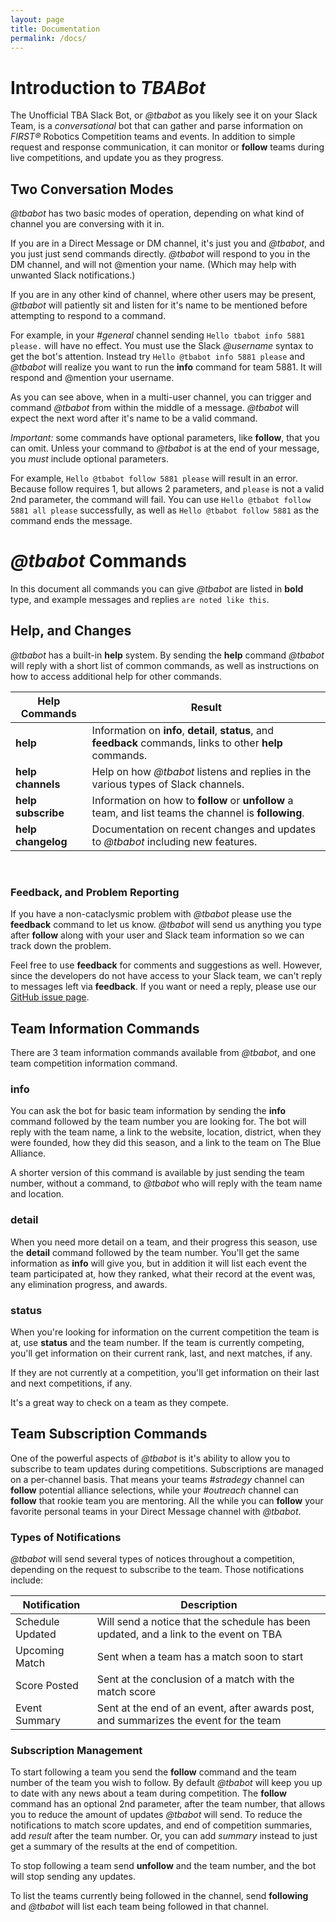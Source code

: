 ```yaml
---
layout: page
title: Documentation
permalink: /docs/
---
```


# Introduction to _TBABot_ #

The Unofficial TBA Slack Bot, or _@tbabot_ as you likely see it on your Slack Team, is a _conversational_ bot that
 can gather and parse information on _FIRST&reg;_ Robotics Competition teams and events. In addition to simple request 
 and response communication, it can monitor or __follow__ teams during live competitions, and update you as they 
 progress.

## Two Conversation Modes ##

_@tbabot_ has two basic modes of operation, depending on what kind of channel you are conversing with it in.

If you are in a Direct Message or DM channel, it's just you and _@tbabot_, and you just just send commands directly.
 _@tbabot_ will respond to you in the DM channel, and will not @mention your name. (Which may help with unwanted
 Slack notifications.)

If you are in any other kind of channel, where other users may be present, _@tbabot_ will patiently sit and listen for
 it's name to be mentioned before attempting to respond to a command.

For example, in  your _#general_ channel sending `Hello tbabot info 5881 please.` will have no effect. You must use the
 Slack _@username_ syntax to get the bot's attention. Instead try `Hello @tbabot info 5881 please` and _@tbabot_ will
 realize you want to run the __info__ command for team 5881. It will respond and @mention your username.
 
As you can see above, when in a multi-user channel, you can trigger and command _@tbabot_ from within the middle of 
 a message. _@tbabot_ will expect the next word after it's name to be a valid command.
 
_Important:_ some commands have optional parameters, like __follow__, that you can omit. Unless your command to 
 _@tbabot_ is at the end of your
 message, you _must_ include optional parameters.

For example, `Hello @tbabot follow 5881 please` will result in an error. Because follow requires 1, but allows 2
 parameters, and `please` is not a valid 2nd parameter, the command will fail. You can use 
 `Hello @tbabot follow 5881 all please` successfully, as well as `Hello @tbabot follow 5881` as the command ends the
 message.
 
# _@tbabot_ Commands #

In this document all commands you can give _@tbabot_ are listed in __bold__ type, and example messages and 
 replies `are noted like this`.

## Help, and Changes ##

_@tbabot_ has a built-in __help__ system. By sending the __help__ command _@tbabot_ will reply with a short list of
 common commands, as well as instructions on how to access additional help for other commands.
 
| Help Commands      | Result |
| ------------------ | ------------------------------------------------------------------------------------------------------------- |
| __help__           | Information on __info__, __detail__, __status__, and __feedback__ commands, links to other __help__ commands. |
| __help channels__  | Help on how _@tbabot_ listens and replies in the various types of Slack channels.                             |
| __help subscribe__ | Information on how to __follow__ or __unfollow__ a team, and list teams the channel is __following__.         |
| __help changelog__ | Documentation on recent changes and updates to _@tbabot_ including new features.                              |

<br/>

### Feedback, and Problem Reporting ###

If you have a non-cataclysmic problem with _@tbabot_ please use the __feedback__ command to let us know. _@tbabot_
 will send us anything you type after __follow__ along with your user and Slack team information so we can track down
 the problem.
 
Feel free to use __feedback__ for comments and suggestions as well. However, since the developers do not have access
 to your Slack team, we can't reply to messages left via __feedback__. If you want or need a reply, please use our
 [GitHub issue page](https://github.com/FRC5881/TBASlackBot/issues).

## Team Information Commands ##

There are 3 team information commands available from _@tbabot_, and one team competition information command.

### info ###

You can ask the bot for basic team information by sending the __info__ command followed by the team number you are
 looking for. The bot will reply with the team name, a link to the website, location, district, when they were
 founded, how they did this season, and a link to the team on The Blue Alliance.
 
A shorter version of this command is available by just sending the team number, without a command, to _@tbabot_ who
 will reply with the team name and location.
 
### detail ###

When you need more detail on a team, and their progress this season, use the __detail__ command followed by the
 team number. You'll get the same information as __info__ will give you, but in addition it will list each event
 the team participated at, how they ranked, what their record at the event was, any elimination progress, and awards.
 
### status ###

When you're looking for information on the current competition the team is at, use __status__ and the team number. If 
 the team is currently competing, you'll get information on their current rank, last, and next matches, if any.

If they are not currently at a competition, you'll get information on their last and next competitions, if any.

It's a great way to check on a team as they compete.

## Team Subscription Commands ##

One of the powerful aspects of _@tbabot_ is it's ability to allow you to subscribe to team updates during competitions.
 Subscriptions are managed on a per-channel basis. That means your teams _#stradegy_ channel can __follow__ potential
 alliance selections, while your _#outreach_ channel can __follow__ that rookie team you are mentoring. All the while
 you can __follow__ your favorite personal teams in your Direct Message channel with _@tbabot_.
 
### Types of Notifications ###

_@tbabot_ will send several types of notices throughout a competition, depending on the request to subscribe to the
 team. Those notifications include:
 
| Notification     | Description                                                                           |
| ---------------- | ------------------------------------------------------------------------------------- |
| Schedule Updated | Will send a notice that the schedule has been updated, and a link to the event on TBA |
| Upcoming Match   | Sent when a team has a match soon to start                                            |
| Score Posted     | Sent at the conclusion of a match with the match score                                |
| Event Summary    | Sent at the end of an event, after awards post, and summarizes the event for the team |

 
### Subscription Management ###

To start following a team you send the __follow__ command and the team number of the team you wish to follow. By 
 default _@tbabot_ will keep you up to date with any news about a team during competition. The __follow__ command has
 an optional 2nd parameter, after the team number, that allows you to reduce the amount of updates _@tbabot_ will send.
 To reduce the notifications to match score updates, and end of competition summaries, add _result_ after the team
 number. Or, you can add _summary_ instead to just get a summary of the results at the end of competition.
 
To stop following a team send __unfollow__ and the team number, and the bot will stop sending any updates.

To list the teams currently being followed in the channel, send __following__ and _@tbabot_ will list each team being
followed in that channel.